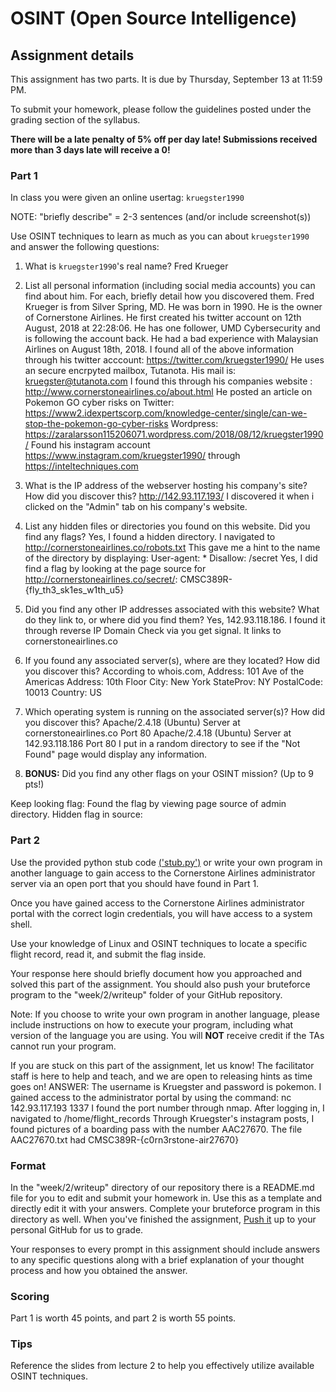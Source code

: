 OSINT (Open Source Intelligence)
======

## Assignment details

This assignment has two parts. It is due by Thursday, September 13 at 11:59 PM.

To submit your homework, please follow the guidelines posted under the grading section of the syllabus.

**There will be a late penalty of 5% off per day late! Submissions received more than 3 days late will receive a 0!**

### Part 1

In class you were given an online usertag: `kruegster1990`

NOTE: "briefly describe" = 2-3 sentences (and/or include screenshot(s))

Use OSINT techniques to learn as much as you can about `kruegster1990` and answer the following questions:

1. What is `kruegster1990`'s real name?
Fred Krueger

2. List all personal information (including social media accounts) you can find about him. For each, briefly detail how you discovered them.
Fred Krueger is from Silver Spring, MD. He was born in 1990. He is the owner of Cornerstone Airlines. He first created his twitter account on 12th August, 2018 at 22:28:06. He has one follower, UMD Cybersecurity and is following the account back. He had a bad experience with Malaysian Airlines on August 18th, 2018.
I found all of the above information through his twitter acccount: https://twitter.com/kruegster1990/
He uses an secure encrpyted mailbox, Tutanota. His mail is: kruegster@tutanota.com
I found this through his companies website : http://www.cornerstoneairlines.co/about.html
He posted an article on Pokemon GO cyber risks on Twitter: https://www2.idexpertscorp.com/knowledge-center/single/can-we-stop-the-pokemon-go-cyber-risks
Wordpress: https://zaralarsson115206071.wordpress.com/2018/08/12/kruegster1990/
Found his instagram account https://www.instagram.com/kruegster1990/ through https://inteltechniques.com 

3. What is the IP address of the webserver hosting his company's site? How did you discover this?
http://142.93.117.193/
I discovered it when i clicked on the "Admin" tab on his company's website. 

4. List any hidden files or directories you found on this website. Did you find any flags?
Yes, I found a hidden directory. I navigated to http://cornerstoneairlines.co/robots.txt 
This gave me a hint to the name of the directory by displaying:
User-agent: *
Disallow: /secret
Yes, I did find a flag by looking at the page source for http://cornerstoneairlines.co/secret/: CMSC389R-{fly_th3_sk1es_w1th_u5}

5. Did you find any other IP addresses associated with this website? What do they link to, or where did you find them?
Yes, 142.93.118.186. I found it through reverse IP Domain Check via you get signal. It links to cornerstoneairlines.co

6. If you found any associated server(s), where are they located? How did you discover this?
According to whois.com, 
Address:        101 Ave of the Americas
Address:        10th Floor
City:           New York
StateProv:      NY
PostalCode:     10013
Country:        US

7. Which operating system is running on the associated server(s)? How did you discover this?
Apache/2.4.18 (Ubuntu) Server at cornerstoneairlines.co Port 80
Apache/2.4.18 (Ubuntu) Server at 142.93.118.186 Port 80
I put in a random directory to see if the "Not Found" page would display any information. 

8. **BONUS:** Did you find any other flags on your OSINT mission? (Up to 9 pts!)

Keep looking flag: <!-- Keep looking, class! You're very close :) -->
Found the flag by viewing page source of admin directory. 
Hidden flag in source: <!-- CMSC389R-{h1dden_fl4g_in_s0urce} -->


### Part 2

Use the provided python stub code [('stub.py')](stub.py) or write your own program in another language to gain access to the Cornerstone Airlines administrator server via an open port that you should have found in Part 1. 

Once you have gained access to the Cornerstone Airlines administrator portal with the correct login credentials, you will have access to a system shell. 

Use your knowledge of Linux and OSINT techniques to locate a specific flight record, read it, and submit the flag inside.

Your response here should briefly document how you approached and solved this part of the assignment. You should also push your bruteforce program to the "week/2/writeup" folder of your GitHub repository.

Note: If you choose to write your own program in another language, please include instructions on how to execute your program, including what version of the language you are using. You will **NOT** receive credit if the TAs cannot run your program.

If you are stuck on this part of the assignment, let us know! The facilitator staff is here to help and teach, and we are open to releasing hints as time goes on!
ANSWER: 
The username is Kruegster and password is pokemon. 
I gained access to the administrator portal by using the command: nc 142.93.117.193 1337
I found the port number through nmap. 
After logging in, I navigated to /home/flight_records
Through Kruegster's instagram posts, I found pictures of a boarding pass with the number AAC27670. 
The file AAC27670.txt had CMSC389R-{c0rn3rstone-air27670}

### Format
In the "week/2/writeup" directory of our repository there is a README.md file for you to edit and submit your homework in. Use this as a template and directly edit it with your answers. Complete your bruteforce program in this directory as well. When you've finished the assignment, [Push it](https://github.com/UMD-CS-STICs/389Rfall18/blob/master/HW_Submit_Instructions.md) up to your personal GitHub for us to grade.

Your responses to every prompt in this assignment should include answers to any specific questions along with a brief explanation of your thought process and how you obtained the answer.

### Scoring

Part 1 is worth 45 points, and part 2 is worth 55 points.

### Tips

Reference the slides from lecture 2 to help you effectively utilize available OSINT techniques.
